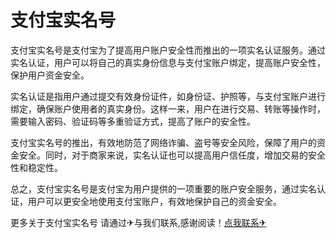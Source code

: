 # 支付宝实名号

支付宝实名号是支付宝为了提高用户账户安全性而推出的一项实名认证服务。通过实名认证，用户可以将自己的真实身份信息与支付宝账户绑定，提高账户安全性，保护用户资金安全。

实名认证是指用户通过提交有效身份证件，如身份证、护照等，与支付宝账户进行绑定，确保账户使用者的真实身份。这样一来，用户在进行交易、转账等操作时，需要输入密码、验证码等多重验证方式，提高了账户的安全性。

支付宝实名号的推出，有效地防范了网络诈骗、盗号等安全风险，保障了用户的资金安全。同时，对于商家来说，实名认证也可以提高用户信任度，增加交易的安全性和稳定性。

总之，支付宝实名号是支付宝为用户提供的一项重要的账户安全服务，通过实名认证，用户可以更安全地使用支付宝账户，有效地保护自己的资金安全。

更多关于支付宝实名号 请通过✈与我们联系,感谢阅读！[点我联系✈](https://dev.k02.cc)